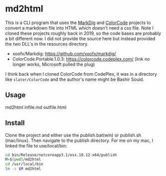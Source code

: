 # md2html

This is a CLI program that uses the [MarkDig][MARKDIG] and [ColorCode][COLORCODE] projects to convert a markdown file into HTML which doesn't need a css file. Note I cloned these projects roughly back in 2019, so the code bases are probably a bit different now. I did not provide the source here but instead provided the two DLL's in the resources directory.

- xoofx/Markdig: https://github.com/xoofx/markdig/
- ColorCode.Portable.1.0.3: https://colorcode.codeplex.com/ (link no longer works, Microsoft pulled the plug)

I think back when I cloned ColorCode from CodePlex, it was in a directory like `slater/ColorCode` and the author's name might be Bashir Souid.

## Usage

md2html infile.md outfile.html

## Install

Clone the project and either use the publish.bat(win) or publish.sh (mac/linux). Then navigate to the publish directory. For me on my mac, I linked the file to use/local/bin:

```sh
cd bin/Release/netcoreapp3.1/osx.10.12-x64/publish
M=$(pwd)/md2html
cd /usr/local/bin
ln -s $M md2html
```


[MARKDIG]: https://github.com/xoofx/markdig/
[COLORCODE]: https://colorcode.codeplex.com/
